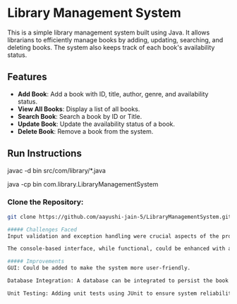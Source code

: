 # Library Management System

This is a simple library management system built using Java. It allows librarians to efficiently manage books by adding, updating, searching, and deleting books. The system also keeps track of each book's availability status.

## Features
- **Add Book**: Add a book with ID, title, author, genre, and availability status.
- **View All Books**: Display a list of all books.
- **Search Book**: Search a book by ID or Title.
- **Update Book**: Update the availability status of a book.
- **Delete Book**: Remove a book from the system.

## Run Instructions
 javac -d bin src/com/library/*.java 
 
java -cp bin com.library.LibraryManagementSystem

### Clone the Repository:
```bash
git clone https://github.com/aayushi-jain-5/LibraryManagementSystem.git

##### Challenges Faced
Input validation and exception handling were crucial aspects of the project, ensuring valid book data and handling errors like missing books.

The console-based interface, while functional, could be enhanced with a graphical user interface (GUI) for a better user experience.

##### Improvements
GUI: Could be added to make the system more user-friendly.

Database Integration: A database can be integrated to persist the book data beyond application restarts.

Unit Testing: Adding unit tests using JUnit to ensure system reliability.
